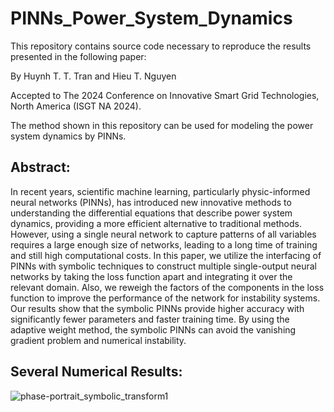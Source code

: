 # PINNs_Power_System_Dynamics

This repository contains source code necessary to reproduce the results presented in the following paper:

By Huynh T. T. Tran and Hieu T. Nguyen

Accepted to The 2024 Conference on Innovative Smart Grid Technologies, North America (ISGT NA 2024).

The method shown in this repository can be used for modeling the power system dynamics by PINNs.

## Abstract:
In recent years, scientific machine learning, particularly physic-informed neural networks (PINNs), has introduced new innovative methods to understanding the differential equations that describe power system dynamics, providing a more efficient alternative to traditional methods. However, using a single neural network to capture patterns of all variables requires a large enough size of networks, leading to a long time of training and still high computational costs. In this paper, we utilize the interfacing of PINNs with symbolic techniques to construct multiple single-output neural networks by taking the loss function apart and integrating it over the relevant domain. Also, we reweigh the factors of the components in the loss function to improve the performance of the network for instability systems.
Our results show that the symbolic PINNs provide higher accuracy with significantly fewer parameters and faster training time. By using the adaptive weight method, the symbolic PINNs can avoid the vanishing gradient problem and numerical instability.

## Several Numerical Results:

![phase-portrait_symbolic_transform1](https://github.com/ThanhEthan/PINNs_Power_System_Dynamics/assets/115194407/7fa89329-6264-477d-96ab-4d2043e44968)
